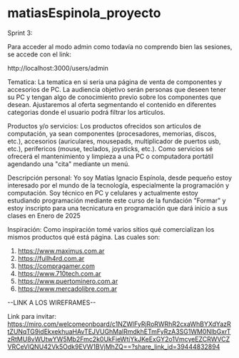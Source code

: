 # matiasEspinola_proyecto

Sprint 3:

Para acceder al modo admin como todavía no comprendo bien las sesiones, se accede con el link:

http://localhost:3000/users/admin


Tematica: 
La tematica en si seria una página de venta de componentes y accesorios de PC.
La audiencia objetivo serán personas que deseen tener su PC y tengan algo de conocimiento previo sobre los componentes que desean.
Ajustaremos al oferta segmentando el contenido en diferentes categorias donde el usuario podrá filtrar los artículos.

Productos y/o servicios:
Los productos ofrecidos son articulos de computación, ya sean componentes (procesadores, memorias, discos, etc.), accesorios (auriculares, mousepads, multiplicador de puertos usb, etc.), perifericos (mouse, teclados, joysticks, etc.). 
Como servicios sé ofrecerá el mantenimiento y limpieza a una PC o computadora portátil agendando una "cita" mediante un menú.

Descripción personal:
Yo soy Matías Ignacio Espínola, desde pequeño estoy interesado por el mundo de la tecnología, especialmente la programación y computación. Soy técnico en PC y celulares y actualmente estoy estudiando programación mediante este curso de la fundación "Formar" y estoy inscripto para una tecnicatura en programación que dará inicio a sus clases en Enero de 2025

Inspiración:
Como inspiración tomé varios sitios qué comercializan los mismos productos qué está página. Las cuales son:
1. https://www.maximus.com.ar
2. https://fullh4rd.com.ar
3. https://compragamer.com
4. https://www.710tech.com.ar
5. https://www.puertominero.com.ar
6. https://www.mercadolibre.com.ar


--LINK A LOS WIREFRAMES--

Link para invitar:
https://miro.com/welcomeonboard/c1NZWlFyRjRoRWRhR2cxaWhBYXdYazRtZUNqTG9idEkxekhuaHAvTEJVUGhMalRmdkhETmFyRzA3SG1WM0NIbGxrTzRtMU8vWUtwYW5Mb2Fmc2k0UkFieWtjYkJKeExGY2o1VmcyeEZCRWVCZVRCeVlQNU42Vk5Odk9EVW1BVjMhZQ==?share_link_id=39444832894

